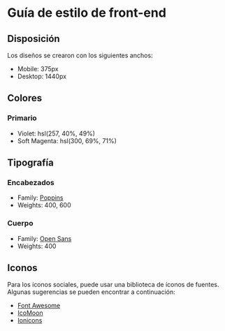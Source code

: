 # Guía de estilo de front-end

## Disposición

Los diseños se crearon con los siguientes anchos:

- Mobile: 375px
- Desktop: 1440px

## Colores

### Primario

- Violet: hsl(257, 40%, 49%)
- Soft Magenta: hsl(300, 69%, 71%)

## Tipografía

### Encabezados

- Family: [Poppins](https://fonts.google.com/specimen/Poppins)
- Weights: 400, 600

### Cuerpo

- Family: [Open Sans](https://fonts.google.com/specimen/Open+Sans)
- Weights: 400

## Iconos

Para los íconos sociales, puede usar una biblioteca de íconos de fuentes. Algunas sugerencias se pueden encontrar a continuación:

- [Font Awesome](https://fontawesome.com/)
- [IcoMoon](https://icomoon.io/)
- [Ionicons](https://ionicons.com/)
